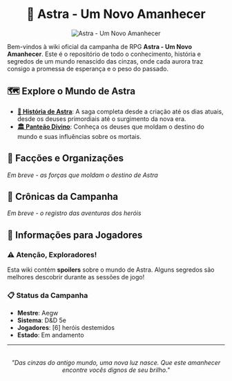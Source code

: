 

<div style="text-align: center;">
    <h1>🌅 Astra - Um Novo Amanhecer</h1>
    <img src="/imagens/astralogo.jpeg" alt="Astra - Um Novo Amanhecer" />
</div>

Bem-vindos à wiki oficial da campanha de RPG **Astra - Um Novo Amanhecer**. Este é o repositório de todo o conhecimento, história e segredos de um mundo renascido das cinzas, onde cada aurora traz consigo a promessa de esperança e o peso do passado.

## 🗺️ Explore o Mundo de Astra

- **[📜 História de Astra](mundo/historia.md)**: A saga completa desde a criação até os dias atuais, desde os deuses primordiais até o surgimento da nova era.
- **[🏛️ Panteão Divino](mundo/panteao/index.md)**: Conheça os deuses que moldam o destino do mundo e suas influências sobre os mortais.

## 👥 Facções e Organizações

*Em breve - as forças que moldam o destino de Astra*

## 📖 Crônicas da Campanha

*Em breve - o registro das aventuras dos heróis*

## 🎯 Informações para Jogadores

### ⚠️ Atenção, Exploradores!
Esta wiki contém **spoilers** sobre o mundo de Astra. Alguns segredos são melhores descobrir durante as sessões de jogo!

### 📋 Status da Campanha
- **Mestre**: Aegw
- **Sistema**: D&D 5e
- **Jogadores**: [6] heróis destemidos
- **Estado**: Em andamento

---

<div style="text-align: center; margin-top: 2rem;">
    <em>"Das cinzas do antigo mundo, uma nova luz nasce. Que este amanhecer encontre vocês dignos de seu brilho."</em>
</div>
